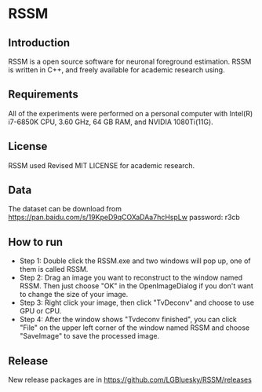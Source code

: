 # RSSM
## Introduction
RSSM is a open source software for neuronal foreground estimation. RSSM is written in C++, and freely available for academic research using. 

## Requirements
All of the experiments were performed on a personal computer with Intel(R) i7-6850K CPU, 3.60 GHz, 64 GB RAM, and NVIDIA 1080Ti(11G).

## License
RSSM used Revised MIT LICENSE for academic research.

## Data
The dataset can be download from https://pan.baidu.com/s/19KpeD9qCOXaDAa7hcHspLw  password: r3cb

## How to run
- Step 1: Double click the RSSM.exe and two windows will pop up, one of them is called RSSM. 
- Step 2: Drag an image you want to reconstruct to the window named RSSM. Then just choose "OK" in the OpenImageDialog if you don't want to change the size of your image.
- Step 3: Right click your image, then click "TvDeconv" and choose to use GPU or CPU.
- Step 4: After the window shows "Tvdeconv finished", you can click "File" on the upper left corner of the window named RSSM and choose "SaveImage" to save the processed image. 

## Release
New release packages are in https://github.com/LGBluesky/RSSM/releases
